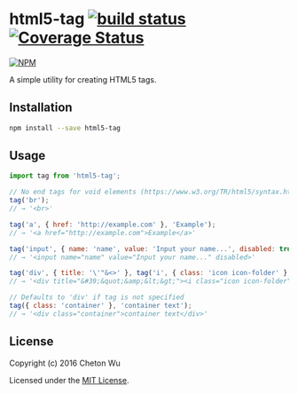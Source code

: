 # html5-tag [![build status](https://travis-ci.org/cheton/html5-tag.svg?branch=master)](https://travis-ci.org/cheton/html5-tag) [![Coverage Status](https://coveralls.io/repos/github/cheton/html5-tag/badge.svg?branch=master)](https://coveralls.io/github/cheton/html5-tag?branch=master)
[![NPM](https://nodei.co/npm/html5-tag.png?downloads=true&stars=true)](https://www.npmjs.com/package/html5-tag)

A simple utility for creating HTML5 tags.

## Installation

```bash
npm install --save html5-tag
```

## Usage
```js
import tag from 'html5-tag';

// No end tags for void elements (https://www.w3.org/TR/html5/syntax.html#void-elements)
tag('br');
// → '<br>'

tag('a', { href: 'http://example.com' }, 'Example');
// → '<a href="http://example.com">Example</a>'

tag('input', { name: 'name', value: 'Input your name...', disabled: true });
// → '<input name="name" value="Input your name..." disabled>'

tag('div', { title: '\'"&<>' }, tag('i', { class: 'icon icon-folder' }, ''));
// → '<div title="&#39;&quot;&amp;&lt;&gt;"><i class="icon icon-folder"></i></div>'

// Defaults to 'div' if tag is not specified
tag({ class: 'container' }, 'container text');
// → '<div class="container">container text</div>'
```

## License

Copyright (c) 2016 Cheton Wu

Licensed under the [MIT License](LICENSE).
